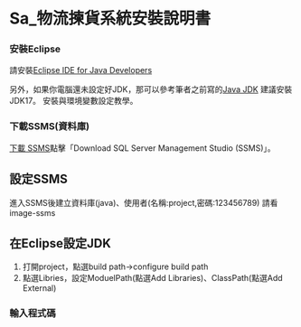 # Sa_物流揀貨系統安裝說明書
### 安裝Eclipse

請安裝[Eclipse IDE for Java Developers](https://www.eclipse.org/downloads/download.php?file=/technology/epp/downloads/release/2024-12/R/eclipse-java-2024-12-R-win32-x86_64.zip)

另外，如果你電腦還未設定好JDK，那可以參考筆者之前寫的[Java JDK](https://www.kjnotes.com/devtools/35) 建議安裝JDK17。
安裝與環境變數設定教學。
### 下載SSMS(資料庫)

[下載 SSMS](https://learn.microsoft.com/en-us/sql/ssms/download-sql-server-management-studio-ssms?view=sql-server-ver16)點擊「Download SQL Server Management Studio (SSMS)」。
## 設定SSMS

進入SSMS後建立資料庫(java)、使用者(名稱:project,密碼:123456789)
請看image-ssms
## 在Eclipse設定JDK

1. 打開project，點選build path->configure build path
2. 點選Libries，設定ModuelPath(點選Add Libraries)、ClassPath(點選Add External)
### 輸入程式碼

